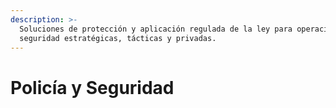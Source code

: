 ```yaml
---
description: >-
  Soluciones de protección y aplicación regulada de la ley para operaciones de
  seguridad estratégicas, tácticas y privadas.
---
```


# Policía y Seguridad

